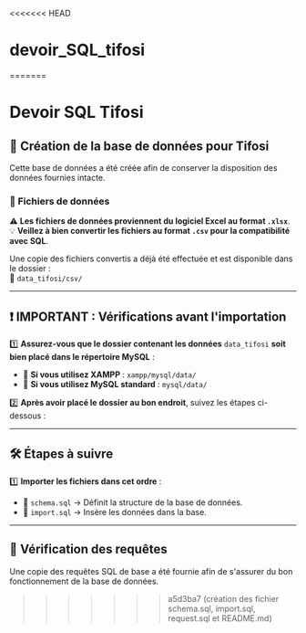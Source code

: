 <<<<<<< HEAD
# devoir_SQL_tifosi
=======
# Devoir SQL Tifosi

## 📌 Création de la base de données pour Tifosi
Cette base de données a été créée afin de conserver la disposition des données fournies intacte.

### 🔹 Fichiers de données
⚠️ **Les fichiers de données proviennent du logiciel Excel au format `.xlsx`**.  
💡 **Veillez à bien convertir les fichiers au format `.csv` pour la compatibilité avec SQL**.

Une copie des fichiers convertis a déjà été effectuée et est disponible dans le dossier :  
📂 `data_tifosi/csv/`

---

## ❗ **IMPORTANT : Vérifications avant l'importation**
1️⃣ **Assurez-vous que le dossier contenant les données** `data_tifosi` **soit bien placé dans le répertoire MySQL** :
   - 📂 **Si vous utilisez XAMPP** : `xampp/mysql/data/`
   - 📂 **Si vous utilisez MySQL standard** : `mysql/data/`

2️⃣ **Après avoir placé le dossier au bon endroit**, suivez les étapes ci-dessous :

---

## 🛠️ **Étapes à suivre**
1️⃣ **Importer les fichiers dans cet ordre** :
   - 📜 `schema.sql` → Définit la structure de la base de données.
   - 📜 `import.sql` → Insère les données dans la base.

---

## 🔎 **Vérification des requêtes**
Une copie des requêtes SQL de base a été fournie afin de s'assurer du bon fonctionnement de la base de données.
>>>>>>> a5d3ba7 (création des fichier schema.sql, import.sql, request.sql et README.md)

